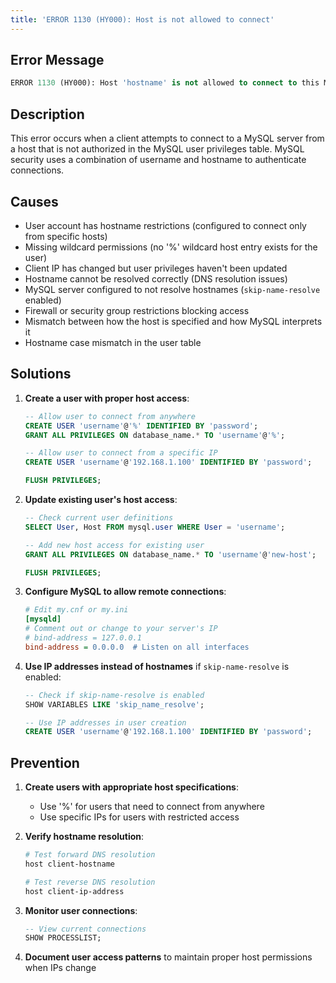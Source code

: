 ```yaml
---
title: 'ERROR 1130 (HY000): Host is not allowed to connect'
---
```


## Error Message

```sql
ERROR 1130 (HY000): Host 'hostname' is not allowed to connect to this MySQL server
```

## Description

This error occurs when a client attempts to connect to a MySQL server from a host that is not authorized in the MySQL user privileges table. MySQL security uses a combination of username and hostname to authenticate connections.

## Causes

- User account has hostname restrictions (configured to connect only from specific hosts)
- Missing wildcard permissions (no '%' wildcard host entry exists for the user)
- Client IP has changed but user privileges haven't been updated
- Hostname cannot be resolved correctly (DNS resolution issues)
- MySQL server configured to not resolve hostnames (`skip-name-resolve` enabled)
- Firewall or security group restrictions blocking access
- Mismatch between how the host is specified and how MySQL interprets it
- Hostname case mismatch in the user table

## Solutions

1. **Create a user with proper host access**:

   ```sql
   -- Allow user to connect from anywhere
   CREATE USER 'username'@'%' IDENTIFIED BY 'password';
   GRANT ALL PRIVILEGES ON database_name.* TO 'username'@'%';

   -- Allow user to connect from a specific IP
   CREATE USER 'username'@'192.168.1.100' IDENTIFIED BY 'password';

   FLUSH PRIVILEGES;
   ```

2. **Update existing user's host access**:

   ```sql
   -- Check current user definitions
   SELECT User, Host FROM mysql.user WHERE User = 'username';

   -- Add new host access for existing user
   GRANT ALL PRIVILEGES ON database_name.* TO 'username'@'new-host';

   FLUSH PRIVILEGES;
   ```

3. **Configure MySQL to allow remote connections**:

   ```ini
   # Edit my.cnf or my.ini
   [mysqld]
   # Comment out or change to your server's IP
   # bind-address = 127.0.0.1
   bind-address = 0.0.0.0  # Listen on all interfaces
   ```

4. **Use IP addresses instead of hostnames** if `skip-name-resolve` is enabled:

   ```sql
   -- Check if skip-name-resolve is enabled
   SHOW VARIABLES LIKE 'skip_name_resolve';

   -- Use IP addresses in user creation
   CREATE USER 'username'@'192.168.1.100' IDENTIFIED BY 'password';
   ```

## Prevention

1. **Create users with appropriate host specifications**:

   - Use '%' for users that need to connect from anywhere
   - Use specific IPs for users with restricted access

2. **Verify hostname resolution**:

   ```bash
   # Test forward DNS resolution
   host client-hostname

   # Test reverse DNS resolution
   host client-ip-address
   ```

3. **Monitor user connections**:

   ```sql
   -- View current connections
   SHOW PROCESSLIST;
   ```

4. **Document user access patterns** to maintain proper host permissions when IPs change
